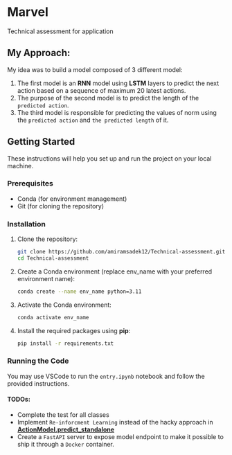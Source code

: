 # Marvel
Technical assessment for application

## My Approach:

My idea was to build a model composed of 3 different model:
1. The first model is an **RNN** model using **LSTM** layers to predict the next action based on a sequence of maximum 20 latest actions.
2. The purpose of the second model is to predict the length of the `predicted action`.
3. The third model is responsible for predicting the values of norm using the `predicted action` and `the predicted length` of it.

## Getting Started

These instructions will help you set up and run the project on your local machine.

### Prerequisites

- Conda (for environment management)
- Git (for cloning the repository)

### Installation

1. Clone the repository:
   ```bash
   git clone https://github.com/amiramsadek12/Technical-assessment.git
   cd Technical-assessment

2. Create a Conda environment (replace env_name with your preferred environment name):
   ```bash
   conda create --name env_name python=3.11

3. Activate the Conda environment:
   ```bash
   conda activate env_name

4. Install the required packages using **pip**:
   ```bash
   pip install -r requirements.txt

### Running the Code
You may use VSCode to run the `entry.ipynb` notebook and follow the provided instructions.

#### TODOs:
- Complete the test for all classes
- Implement `Re-inforcment Learning` instead of the hacky approach in [**ActionModel.predict_standalone**](https://github.com/amiramsadek12/Technical-assessment/blob/main/src/model.py)
- Create a `FastAPI` server to expose model endpoint to make it possible to ship it through a `Docker` container.

